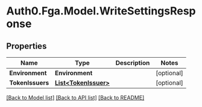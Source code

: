 # Auth0.Fga.Model.WriteSettingsResponse

## Properties

Name | Type | Description | Notes
------------ | ------------- | ------------- | -------------
**Environment** | **Environment** |  | [optional] 
**TokenIssuers** | [**List&lt;TokenIssuer&gt;**](TokenIssuer.md) |  | [optional] 

[[Back to Model list]](../README.md#models) [[Back to API list]](../README.md#api-endpoints) [[Back to README]](../README.md)

